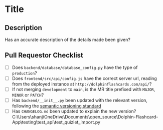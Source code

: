 # Title

## Description

Has an accurate description of the details made been given?

## Pull Requestor Checklist

- [ ] Does `backend/database/database_config.py` have the type of `production`?
- [ ] Does `frontend/src/api/config.js` have the correct server url, reading from the deployed instance at `http://dolphinflashcards.com/api/`?
- [ ] If not merging `development` to `main`, is the MR title prefixed with `MAJOR`, `MINOR` or `PATCH`?
- [ ] Has `backend/__init__.py` been updated with the relevant version, following the [semantic versioning standard](https://semver.org)
- [ ] Has `CHANGELOG.md` been updated to explain the new version?
C:\Users\shanj\OneDrive\Documents\open_source\Dolphin-Flashcard-App\testing\test_api\test_quizlet_import.py
